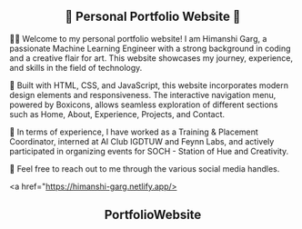 <h2 align="center">🌟 Personal Portfolio Website 🌟</h2>

👩‍💻 Welcome to my personal portfolio website! I am Himanshi Garg, a passionate Machine Learning Engineer with a strong background in coding and a creative flair for art. This website showcases my journey, experience, and skills in the field of technology.

🚀 Built with HTML, CSS, and JavaScript, this website incorporates modern design elements and responsiveness. The interactive navigation menu, powered by Boxicons, allows seamless exploration of different sections such as Home, About, Experience, Projects, and Contact.

💼 In terms of experience, I have worked as a Training & Placement Coordinator, interned at AI Club IGDTUW and Feynn Labs, and actively participated in organizing events for SOCH - Station of Hue and Creativity.

📩 Feel free to reach out to me through the various social media handles.

<a href="https://himanshi-garg.netlify.app/><h2 align="center">PortfolioWebsite</h2></a>
